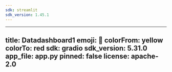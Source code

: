 ```yaml
---
sdk: streamlit
sdk_version: 1.45.1
---
```


---
title: Datadashboard1
emoji: 🐢
colorFrom: yellow
colorTo: red
sdk: gradio
sdk_version: 5.31.0
app_file: app.py
pinned: false
license: apache-2.0
---
